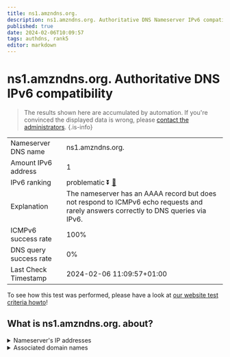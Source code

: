 ```yaml
---
title: ns1.amzndns.org.
description: ns1.amzndns.org. Authoritative DNS Nameserver IPv6 compatibility
published: true
date: 2024-02-06T10:09:57
tags: authdns, rank5
editor: markdown
---
```


# ns1.amzndns.org. Authoritative DNS IPv6 compatibility

> The results shown here are accumulated by automation. If you're convinced the displayed data is wrong, please [contact the administrators](/howto/chat). 
{.is-info}




|   |   |
| - | - |
| Nameserver DNS name | ns1.amzndns.org.
| Amount IPv6 address | 1
| IPv6 ranking | problematic :arrow_double_down: [🔗](/howto/ranking) |
| Explanation | The nameserver has an AAAA record but does not respond to ICMPv6 echo requests and rarely answers correctly to DNS queries via IPv6. |
| ICMPv6 success rate | 100%|
| DNS query success rate | 0% |
| Last Check Timestamp | 2024-02-06 11:09:57+01:00 |

To see how this test was performed, please have a look at [our website test criteria howto](/howto/testcriteria/authdns)!


## What is ns1.amzndns.org. about?




<details>
<summary>Nameserver's IP addresses</summary>

2610:a1:1015::10

</details>



<details>
<summary>Associated domain names</summary>

www.amazon.co.uk

www.imdb.com

music.amazon.com

</details>
